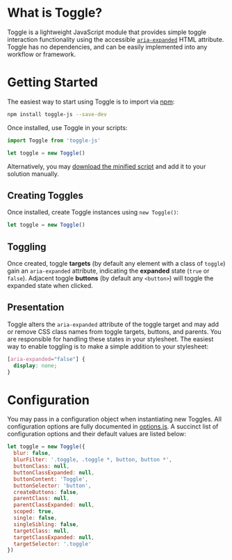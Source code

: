 # What is Toggle?
Toggle is a lightweight JavaScript module that provides simple toggle interaction functionality using the accessible [`aria-expanded`](https://www.w3.org/TR/wai-aria/states_and_properties#aria-expanded) HTML attribute. Toggle has no dependencies, and can be easily implemented into any workflow or framework.


# Getting Started
The easiest way to start using Toggle is to import via [npm](https://www.npmjs.com/):
```sh
npm install toggle-js --save-dev
```


Once installed, use Toggle in your scripts:
```js
import Toggle from 'toggle-js'

let toggle = new Toggle()
```


Alternatively, you may [download the minified script](https://raw.githubusercontent.com/oldrivercreative/toggle/master/dist/toggle.js) and add it to your solution manually.


## Creating Toggles
Once installed, create Toggle instances using `new Toggle()`:
```js
let toggle = new Toggle()
```


## Toggling
Once created, toggle **targets** (by default any element with a class of `toggle`) gain an `aria-expanded` attribute, indicating the **expanded** state (`true` or `false`). Adjacent toggle **buttons** (by default any `<button>`) will toggle the expanded state when clicked.


## Presentation
Toggle alters the `aria-expanded` attribute of the toggle target and may add or remove CSS class names from toggle targets, buttons, and parents. You are responsible for handling these states in your stylesheet. The easiest way to enable toggling is to make a simple addition to your stylesheet:
```css
[aria-expanded="false"] {
  display: none;
}
```


# Configuration
You may pass in a configuration object when instantiating new Toggles. All configuration options are fully documented in [options.js](https://github.com/oldrivercreative/toggle/blob/master/src/options.js). A succinct list of configuration options and their default values are listed below:
```js
let toggle = new Toggle({
  blur: false,
  blurFilter: '.toggle, .toggle *, button, button *',
  buttonClass: null,
  buttonClassExpanded: null,
  buttonContent: 'Toggle',
  buttonSelector: 'button',
  createButtons: false,
  parentClass: null,
  parentClassExpanded: null,
  scoped: true,
  single: false,
  singleSibling: false,
  targetClass: null,
  targetClassExpanded: null,
  targetSelector: '.toggle'
})
```
